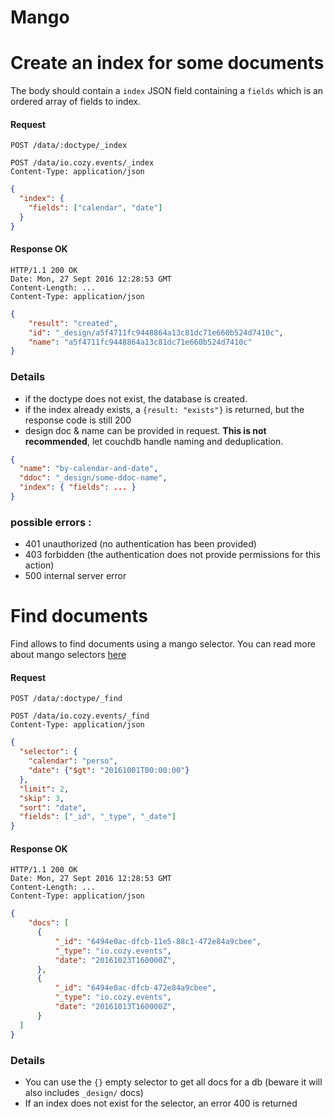 # Mango

# Create an index for some documents

The body should contain a `index` JSON field containing a `fields` which is an ordered array of fields to index.

#### Request
```http
POST /data/:doctype/_index
```
```http
POST /data/io.cozy.events/_index
Content-Type: application/json
```
```json
{
  "index": {
    "fields": ["calendar", "date"]
  }
}
```

#### Response OK
```http
HTTP/1.1 200 OK
Date: Mon, 27 Sept 2016 12:28:53 GMT
Content-Length: ...
Content-Type: application/json
```
```json
{
    "result": "created",
    "id": "_design/a5f4711fc9448864a13c81dc71e660b524d7410c",
    "name": "a5f4711fc9448864a13c81dc71e660b524d7410c"
}
```
### Details
- if the doctype does not exist, the database is created.
- if the index already exists, a `{result: "exists"}` is returned, but the response code is still 200
- design doc & name can be provided in request. **This is not recommended**, let couchdb handle naming and deduplication.

```json
{
  "name": "by-calendar-and-date",
  "ddoc": "_design/some-ddoc-name",
  "index": { "fields": ... }
}
```

### possible errors :
- 401 unauthorized (no authentication has been provided)
- 403 forbidden (the authentication does not provide permissions for this action)
- 500 internal server error

# Find documents

Find allows to find documents using a mango selector.
You can read more about mango selectors [here](http://docs.couchdb.org/en/2.0.0/api/database/find.html#selector-syntax)


#### Request
```http
POST /data/:doctype/_find
```
```http
POST /data/io.cozy.events/_find
Content-Type: application/json
```
```json
{
  "selector": {
    "calendar": "perso",
    "date": {"$gt": "20161001T00:00:00"}
  },
  "limit": 2,
  "skip": 3,
  "sort": "date",
  "fields": ["_id", "_type", "_date"]
}
```

#### Response OK
```http
HTTP/1.1 200 OK
Date: Mon, 27 Sept 2016 12:28:53 GMT
Content-Length: ...
Content-Type: application/json
```
```json
{
    "docs": [
      {
          "_id": "6494e0ac-dfcb-11e5-88c1-472e84a9cbee",
          "_type": "io.cozy.events",
          "date": "20161023T160000Z",
      },
      {
          "_id": "6494e0ac-dfcb-472e84a9cbee",
          "_type": "io.cozy.events",
          "date": "20161013T160000Z",
      }
  ]
}
```

### Details
- You can use the `{}` empty selector to get all docs for a db (beware it will also includes `_design/` docs)
- If an index does not exist for the selector, an error 400 is returned
